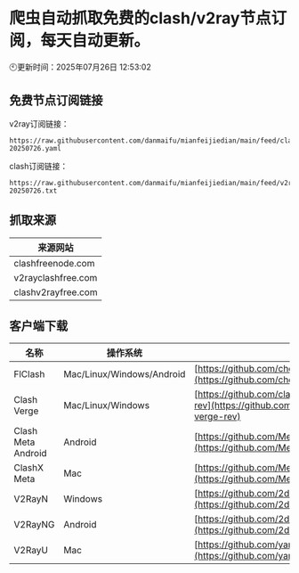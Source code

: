 # 爬虫自动抓取免费的clash/v2ray节点订阅，每天自动更新。

🕙更新时间：2025年07月26日 12:53:02

## 免费节点订阅链接

v2ray订阅链接：

```
https://raw.githubusercontent.com/danmaifu/mianfeijiedian/main/feed/clash-20250726.yaml
```

clash订阅链接：

```
https://raw.githubusercontent.com/danmaifu/mianfeijiedian/main/feed/v2ray-20250726.txt
```
## 抓取来源

| 来源网站 |
|------|
| clashfreenode.com |
| v2rayclashfree.com |
| clashv2rayfree.com |

## 客户端下载

| 名称 | 操作系统 | 地址 |
|------|----------|------|
| FlClash | Mac/Linux/Windows/Android | [https://github.com/chen08209/FlClash](https://github.com/chen08209/FlClash) |
| Clash Verge | Mac/Linux/Windows | [https://github.com/clash-verge-rev/clash-verge-rev](https://github.com/clash-verge-rev/clash-verge-rev) |
| Clash Meta Android | Android | [https://github.com/MetaCubeX/ClashMetaForAndroid](https://github.com/MetaCubeX/ClashMetaForAndroid) |
| ClashX Meta | Mac | [https://github.com/MetaCubeX/ClashX.Meta](https://github.com/MetaCubeX/ClashX.Meta) |
| V2RayN | Windows | [https://github.com/2dust/v2rayN](https://github.com/2dust/v2rayN) |
| V2RayNG | Android | [https://github.com/2dust/v2rayNG](https://github.com/2dust/v2rayNG) |
| V2RayU | Mac | [https://github.com/yanue/V2rayU](https://github.com/yanue/V2rayU) |